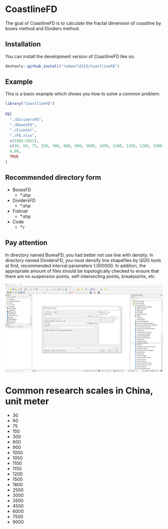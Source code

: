 # CoastlineFD

The goal of CoastlineFD is to calculate the fractal dimension of coastline by boxes method and Dividers method.

## Installation

You can install the development version of CoastlineFD like so:

``` r
devtools::github_install("redworld123/CoastlineFD")
```

## Example

This is a basic example which shows you how to solve a common problem:

``` r
library("CoastlineFD")

FD(
  "./DividersFD",
  "./BoxesFD",
  "./Fishnet",
  "./FD.xlsx",
  c(1985:2022),
  c(30, 60, 75, 150, 300, 600, 900, 1000, 1050, 1100, 1150, 1200, 1500, 1800, 2500, 3000, 3500, 4500, 6000, 7500, 9000),
  0.90,
  TRUE
)
```

## Recommended directory form

- BoxesFD
  - *.shp
- DividersFD
  - *.shp
- Fishnet
  - *.shp
- Code
  - *.r

## Pay attention

In directory named BoxesFD, you had better not use line with density. In directory named DividersFD, you must densify line shapefiles by QGIS tools at first, recommended interval parameters 1.000000. In addition, the appropriate amount of files should be topologically checked to ensure that there are no suspension points, self-intersecting points, breakpoints, etc

![Densify by interval](./images/1.png)

# Common research scales in China, unit meter

- 30
- 60
- 75
- 150
- 300
- 600
- 900
- 1000
- 1050
- 1100
- 1150
- 1200
- 1500
- 1800
- 2500
- 3000
- 3500
- 4500
- 6000
- 7500
- 9000
